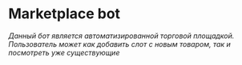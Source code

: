# Marketplace bot
<i>Данный бот является автоматизированной торговой площадкой. Пользователь может как добавить слот с новым товаром, так и посмотреть уже существующие </i>